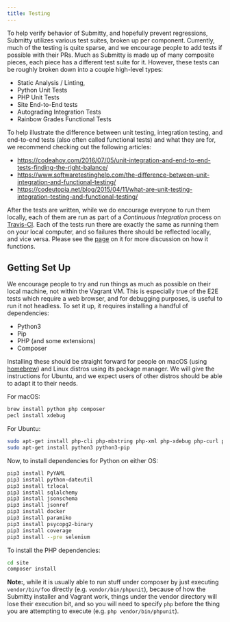 ```yaml
---
title: Testing
---
```


To help verify behavior of Submitty, and hopefully prevent regressions, Submitty utilizes
various test suites, broken up per component. Currently, much of the testing is quite
sparse, and we encourage people to add tests if possible with their PRs. Much as Submitty
is made up of many composite pieces, each piece has a different test suite for it. However,
these tests can be roughly broken down into a couple high-level types: 

* Static Analysis / Linting,
* Python Unit Tests
* PHP Unit Tests
* Site End-to-End tests
* Autograding Integration Tests
* Rainbow Grades Functional Tests

To help illustrate the difference between unit testing, integration testing, and end-to-end tests
(also often called functional tests) and what they are for, we recommend checking out the following articles:

* <https://codeahoy.com/2016/07/05/unit-integration-and-end-to-end-tests-finding-the-right-balance/>
* <https://www.softwaretestinghelp.com/the-difference-between-unit-integration-and-functional-testing/>
* <https://codeutopia.net/blog/2015/04/11/what-are-unit-testing-integration-testing-and-functional-testing/>

After the tests are written, while we do encourage everyone to run them locally, each of them are run as part of
a _Continuous Integration_ process on [Travis-CI](https://travis-ci.com/github/Submitty/Submitty). Each of the
tests run there are exactly the same as running them on your local computer, and so failures there should be reflected
locally, and vice versa. Please see the [page](/developer/testing/travis_ci) on it for more discussion on how it functions.

## Getting Set Up

We encourage people to try and run things as much as possible on their local machine, not
within the Vagrant VM. This is especially true of the E2E tests which require a web browser,
and for debugging purposes, is useful to run it not headless. To set it up, it requires
installing a handful of dependencies:

* Python3
* Pip
* PHP (and some extensions)
* Composer

Installing these should be straight forward for people on macOS (using [homebrew](https://brew.sh))
and Linux distros using its package manager. We will give the instructions for Ubuntu, and we expect
users of other distros should be able to adapt it to their needs.

For macOS:

```bash
brew install python php composer
pecl install xdebug
```

For Ubuntu:

```bash
sudo apt-get install php-cli php-mbstring php-xml php-xdebug php-curl php-zip php-sqlite
sudo apt-get install python3 python3-pip
```

Now, to install dependencies for Python on either OS:

```bash
pip3 install PyYAML
pip3 install python-dateutil
pip3 install tzlocal
pip3 install sqlalchemy
pip3 install jsonschema
pip3 install jsonref
pip3 install docker
pip3 install paramiko
pip3 install psycopg2-binary
pip3 install coverage
pip3 install --pre selenium
```

To install the PHP dependencies:

```bash
cd site
composer install
```

__Note:__, while it is usually able to run stuff under composer by just executing
`vendor/bin/foo` directly (e.g. `vendor/bin/phpunit`), because of how the Submitty
installer and Vagrant work, things under the vendor directory will lose their execution
bit, and so you will need to specify `php` before the thing you are attempting to execute
(e.g. `php vendor/bin/phpunit`).
